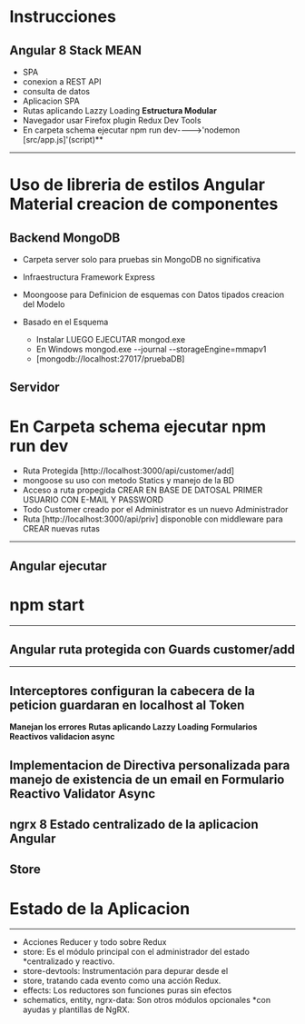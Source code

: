 # Instrucciones
## Angular 8 Stack MEAN 
* SPA
* conexion a REST API
 * consulta de datos
* Aplicacion SPA
* Rutas aplicando Lazzy Loading
**Estructura Modular**
* Navegador usar Firefox plugin Redux Dev Tools
* En carpeta schema ejecutar npm run dev---->'nodemon [src/app.js]'(script)**
***
# Uso de libreria de estilos Angular Material creacion de componentes
## Backend MongoDB
* Carpeta server solo para pruebas sin MongoDB no significativa
* Infraestructura Framework Express

* Moongoose para Definicion de esquemas con Datos tipados creacion del Modelo
* Basado en el Esquema
  
  * Instalar LUEGO EJECUTAR mongod.exe
  * En Windows mongod.exe --journal --storageEngine=mmapv1
  *  [mongodb://localhost:27017/pruebaDB]
## Servidor
  # En Carpeta schema ejecutar npm run dev
  * Ruta Protegida [http://localhost:3000/api/customer/add]
  * mongoose su uso con metodo Statics y manejo de la BD
  * Acceso a ruta propegida CREAR EN BASE DE DATOSAL PRIMER USUARIO CON E-MAIL Y PASSWORD
  * Todo Customer creado por el Administrator es un nuevo Administrador 
  * Ruta [http://localhost:3000/api/priv] disponoble con middleware para CREAR nuevas rutas 
  ***
## Angular ejecutar
  # npm start
***
## Angular ruta protegida con Guards customer/add
***
## Interceptores configuran la cabecera de la peticion guardaran en localhost al Token
**Manejan los errores** 
 **Rutas aplicando Lazzy Loading**
**Formularios Reactivos validacion async**
## Implementacion de Directiva personalizada para manejo de existencia de un email en Formulario Reactivo Validator Async
## ngrx 8  Estado centralizado de la aplicacion Angular 
## Store 
# Estado de la Aplicacion 
***
*  Acciones Reducer y todo sobre Redux
* store: Es el módulo principal con el administrador del estado *centralizado y reactivo.
* store-devtools: Instrumentación para depurar desde el 
* store, tratando cada evento como una acción Redux.
* effects: Los reductores son funciones puras sin efectos 
* schematics, entity, ngrx-data: Son otros módulos opcionales *con ayudas y plantillas de NgRX.
## 
